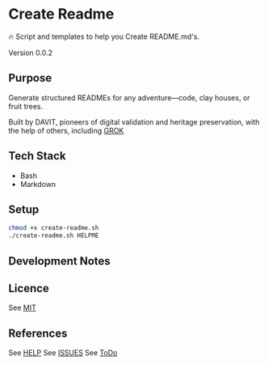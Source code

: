 # Create Readme

🔥 Script and templates to help you Create README.md's.

Version 0.0.2

## Purpose

Generate structured READMEs for any adventure—code, clay houses, or fruit trees.

Built by DAVIT, pioneers of digital validation and heritage preservation, with the help of others, including [GROK](https://x.ai/)

## Tech Stack

- Bash
- Markdown

## Setup

```bash
chmod +x create-readme.sh
./create-readme.sh HELPME
```

## Development Notes

## Licence

See [MIT](./LICENSE)

## References

See [HELP](docs/help.md)
See [ISSUES](docs/issues.md)
See [ToDo](docs/ToDo.md)
